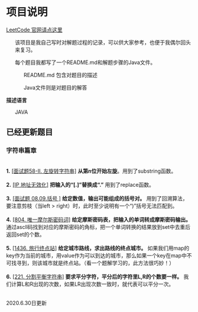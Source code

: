 # 项目说明

[LeetCode 官网请点这里](https://leetcode-cn.com/)
<ul>
    该项目是我自己写时对解题过程的记录，可以供大家参考，也便于我偶尔回头来复习。
</ul>

<ul>
    每个题目我都写了一个README.md和解题步骤的Java文件。
    <ol>
        README.md 包含对题目的描述
    </ol>
    <ol>
         Java文件则是对题目的解答
    </ol>
</ul>

<b>描述语言</b>
<ul>
    JAVA
</ul>
    


## 已经更新题目
<h3>字符串篇章</h3> 
<br>
<b>1.</b>  <a href="https://github.com/liyichencc/leetcode/tree/master/面试题/50-60/面试题58-II.%20左旋转字符串/README.md">[面试题58-II. 左旋转字符串]<a> <b>从第n位开始左旋</b>。用到了substring函数。
<br>
<br>
<b>2.</b>  <a href="https://github.com/liyichencc/leetcode/tree/master/LeetCode题/1100-1200/1108.%20IP%20地址无效化/README.md">[IP 地址无效化]</a> <b>把输入的“[.]”替换成“.”</b> 用到了replace函数。
<br>
<br>
<b>3.</b> <a href="https://github.com/liyichencc/leetcode/tree/master/面试题/1-10/面试题%2008.09.%20括号/README.md">[面试题 08.09.括号 ]</a> <b>给定数值，输出可能组成的括号对。</b> 用到了回溯算法，要注意剪枝（当left > right）时，此时至少说明有一个“)”括号无法匹配到。
<br>
<br>
<b>4.</b> <a href="https://github.com/liyichencc/leetcode/tree/master/LeetCode题/800-900/804.%20唯一摩尔斯密码词/README.md">[804. 唯一摩尔斯密码词]</a> <b>给定摩斯密码表，把输入的单词转成摩斯密码输出。</b> 通过ascll码找到对应的摩斯密码的角标，把一个单词转换的结果放到set中去重后返回set的个数。
<br>
<br>
<b>5.</b> <a href="https://github.com/liyichencc/leetcode/tree/master/LeetCode题/1400-1500/1436.%20旅行终点站/README.md">[1436. 旅行终点站]</a> <b>给定城市路线，求出路线的终点城市。</b> 如果我们用map的key作为当前的城市，用value作为可以到达的城市，那么如果一个key在map中不可找寻到，则该城市就是终点站。（看一个题解学习的，此方法很巧妙！）
<br>
<br>
<b>6.</b> <a href="https://github.com/liyichencc/leetcode/tree/master/LeetCode题/1200-1300/1221.%20分割平衡字符串/README.md">[221. 分割平衡字符串]<a> <b>要求平分字符，平分后的字符里L,R的个数要一样。</b> 我们计算L和R出现的次数，如果LR出现次数一致时，就代表可以平分一次。
<br>
<br>


2020.6.30日更新
